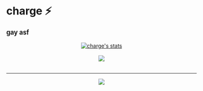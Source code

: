 # charge ⚡
<div style='font-size:1.2em'>
	<b>gay asf</b>
	<br>

</div>

<br>

<center>
<a href="https://github.com/Phew">
  <img align="center" src="https://github-readme-stats.vercel.app/api?username=Phew&show_icons=true&include_all_commits=true&show_icons=true&title_color=fff&icon_color=79ff97&text_color=9f9f9f&bg_color=151515" alt="charge's stats" />
</a>
<br><br>
<a href="https://github.com/Phew?tab=repositories">
  <img align="center" src="https://github-readme-stats.vercel.app/api/top-langs/?username=Phew&langs_count=8&layout=compact&show_icons=true&title_color=fff&icon_color=79ff97&text_color=9f9f9f&bg_color=151515" />
</a>
<br>
<br>
<hr>

<img src="https://komarev.com/ghpvc/?username=Phew&style=flat-square">

</center>

